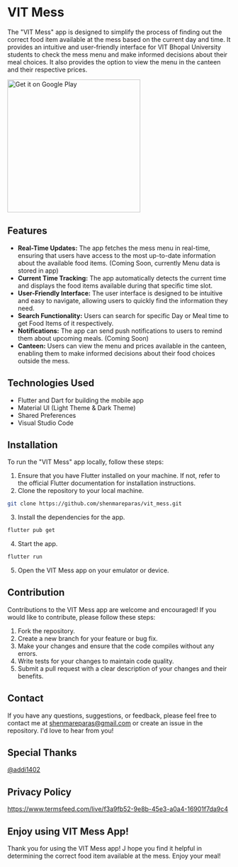 # VIT Mess
The "VIT Mess" app is designed to simplify the process of finding out the correct food item available at the mess based on the current day and time. It provides an intuitive and user-friendly interface for VIT Bhopal University students to check the mess menu and make informed decisions about their meal choices. It also provides the option to view the menu in the canteen and their respective prices.

<a href='https://play.google.com/store/apps/details?id=com.shenmareparas.vit_mess'><img alt='Get it on Google Play' src='https://play.google.com/intl/en_us/badges/images/generic/en_badge_web_generic.png' width='300px'/></a>

## Features
- **Real-Time Updates:** The app fetches the mess menu in real-time, ensuring that users have access to the most up-to-date information about the available food items. (Coming Soon, currently Menu data is stored in app)
- **Current Time Tracking:** The app automatically detects the current time and displays the food items available during that specific time slot.
- **User-Friendly Interface:** The user interface is designed to be intuitive and easy to navigate, allowing users to quickly find the information they need.
- **Search Functionality:** Users can search for specific Day or Meal time to get Food Items of it respectively.
- **Notifications:** The app can send push notifications to users to remind them about upcoming meals. (Coming Soon)
- **Canteen:** Users can view the menu and prices available in the canteen, enabling them to make informed decisions about their food choices outside the mess.

## Technologies Used
- Flutter and Dart for building the mobile app
- Material UI (Light Theme & Dark Theme)
- Shared Preferences
- Visual Studio Code

## Installation
To run the "VIT Mess" app locally, follow these steps:
1. Ensure that you have Flutter installed on your machine. If not, refer to the official Flutter documentation for installation instructions.
2. Clone the repository to your local machine.
```bash
git clone https://github.com/shenmareparas/vit_mess.git
```
3. Install the dependencies for the app.
```bash
flutter pub get
```
4. Start the app.
```bash
flutter run
```
5. Open the VIT Mess app on your emulator or device.

## Contribution
Contributions to the VIT Mess app are welcome and encouraged! If you would like to contribute, please follow these steps:

1. Fork the repository.
2. Create a new branch for your feature or bug fix.
3. Make your changes and ensure that the code compiles without any errors.
4. Write tests for your changes to maintain code quality.
5. Submit a pull request with a clear description of your changes and their benefits.

## Contact
If you have any questions, suggestions, or feedback, please feel free to contact me at shenmareparas@gmail.com or create an issue in the repository. I'd love to hear from you!

## Special Thanks
<a href = "https://github.com/addi1402"> @addi1402 </a>

## Privacy Policy
https://www.termsfeed.com/live/f3a9fb52-9e8b-45e3-a0a4-16901f7da9c4

## Enjoy using VIT Mess App!
Thank you for using the VIT Mess app! J hope you find it helpful in determining the correct food item available at the mess. Enjoy your meal!
